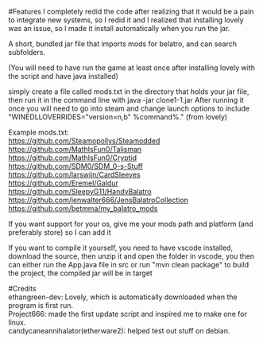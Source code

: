 #Features
I completely redid the code after realizing that it would be a pain to integrate new systems, so I redid it and I realized that installing lovely was an issue, so I made it install automatically when you run the jar. 

A short, bundled jar file that imports mods for belatro, and can search subfolders.

(You will need to have run the game at least once after installing lovely with the script and have java installed)

simply create a file called mods.txt in the directory that holds your jar file, then run it in the command line with java -jar clone1-1.jar 
After running it once you will need to go into steam and change launch options to include "WINEDLLOVERRIDES="version=n,b" %command%." (from lovely)

Example mods.txt: <br>
https://github.com/Steamopollys/Steamodded <br>
https://github.com/MathIsFun0/Talisman <br>
https://github.com/MathIsFun0/Cryptid <br>
https://github.com/SDM0/SDM_0-s-Stuff <br>
https://github.com/larswijn/CardSleeves <br>
https://github.com/Eremel/Galdur <br>
https://github.com/SleepyG11/HandyBalatro <br>
https://github.com/jenwalter666/JensBalatroCollection <br>
https://github.com/betmma/my_balatro_mods

If you want support for your os, give me your mods path and platform (and preferably store) so I can add it

If you want to compile it yourself, you need to have vscode installed, download the source, then unzip it and open the folder in vscode, you then can either run the App.java file in src or run "mvn clean package" to build the project, the compiled jar will be in target

#Credits <br>
ethangreen-dev: Lovely, which is automatically downloaded when the program is first run. <br>
Project666: made the first update script and inspired me to make one for linux. <br>
candycaneannihalator(etherware2): helped test out stuff on debian. <br>

